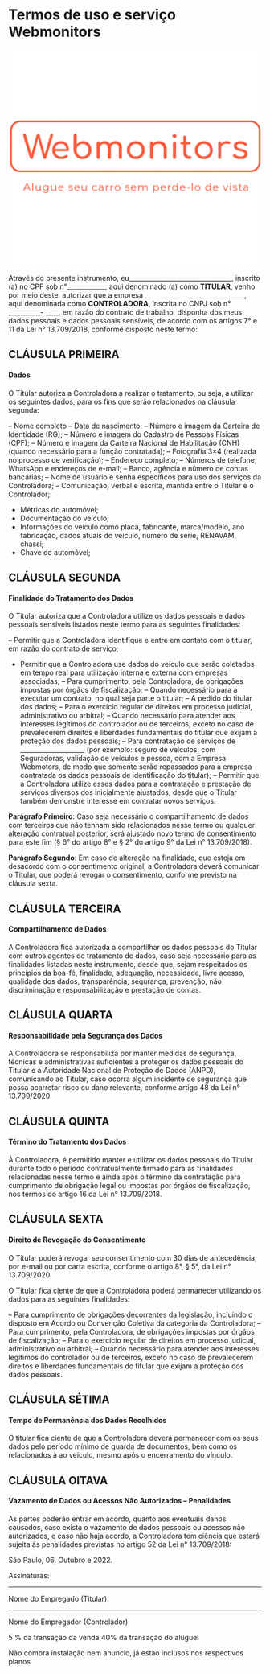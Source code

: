 # **Termos de uso e serviço Webmonitors**

![Webmonitors](../img/logo.png)

Através do presente instrumento, eu________________________________, inscrito (a) no CPF sob n°____________, aqui denominado (a) como **TITULAR**, venho por meio deste, autorizar que a empresa _______________________________, aqui denominada como **CONTROLADORA**, inscrita no CNPJ sob n° __________- ____, em razão do contrato de trabalho, disponha dos meus dados pessoais e dados pessoais sensíveis, de acordo com os artigos 7° e 11 da Lei n° 13.709/2018, conforme disposto neste termo:

## **CLÁUSULA PRIMEIRA**
#### **Dados**

O Titular autoriza a Controladora a realizar o tratamento, ou seja, a utilizar os seguintes dados, para os fins que serão relacionados na cláusula segunda:

– Nome completo
– Data de nascimento;
– Número e imagem da Carteira de Identidade (RG);
– Número e imagem do Cadastro de Pessoas Físicas (CPF);
– Número e imagem da Carteira Nacional de Habilitação (CNH) (quando necessário para a função contratada);
– Fotografia 3×4 (realizada no processo de verificação);
– Endereço completo;
– Números de telefone, WhatsApp e endereços de e-mail;
– Banco, agência e número de contas bancárias;
– Nome de usuário e senha específicos para uso dos serviços da Controladora;
– Comunicação, verbal e escrita, mantida entre o Titular e o Controlador;
- Métricas do automóvel;
- Documentação do veículo;
- Informações do veículo como placa, fabricante, marca/modelo, ano fabricação, dados atuais do veículo, número de série, RENAVAM, chassi;
- Chave do automóvel;

## **CLÁUSULA SEGUNDA**
#### **Finalidade do Tratamento dos Dados**

O Titular autoriza que a Controladora utilize os dados pessoais e dados pessoais sensíveis listados neste termo para as seguintes finalidades:

– Permitir que a Controladora identifique e entre em contato com o titular, em razão do contrato de serviço;
- Permitir que a Controladora use dados do veículo que serão coletados em tempo real para utilização interna e externa com empresas associadas;
– Para cumprimento, pela Controladora, de obrigações impostas por órgãos de fiscalização;
– Quando necessário para a executar um contrato, no qual seja parte o titular;
– A pedido do titular dos dados;
– Para o exercício regular de direitos em processo judicial, administrativo ou arbitral;
– Quando necessário para atender aos interesses legítimos do controlador ou de terceiros, exceto no caso de prevalecerem direitos e liberdades fundamentais do titular que exijam a proteção dos dados pessoais;
– Para contratação de serviços de ____________________ (por exemplo: seguro de veículos, com Seguradoras, validação de veículos e pessoa, com a Empresa Webmotors, de modo que somente serão repassados para a empresa contratada os dados pessoais de identificação do titular);
– Permitir que a Controladora utilize esses dados para a contratação e prestação de serviços diversos dos inicialmente ajustados, desde que o Titular também demonstre interesse em contratar novos serviços.

**Parágrafo Primeiro**: Caso seja necessário o compartilhamento de dados com terceiros que não tenham sido relacionados nesse termo ou qualquer alteração contratual posterior, será ajustado novo termo de consentimento para este fim (§ 6° do artigo 8° e § 2° do artigo 9° da Lei n° 13.709/2018).

**Parágrafo Segundo**: Em caso de alteração na finalidade, que esteja em desacordo com o consentimento original, a Controladora deverá comunicar o Titular, que poderá revogar o consentimento, conforme previsto na cláusula sexta.

## **CLÁUSULA TERCEIRA**
#### **Compartilhamento de Dados**

A Controladora fica autorizada a compartilhar os dados pessoais do Titular com outros agentes de tratamento de dados, caso seja necessário para as finalidades listadas neste instrumento, desde que, sejam respeitados os princípios da boa-fé, finalidade, adequação, necessidade, livre acesso, qualidade dos dados, transparência, segurança, prevenção, não discriminação e responsabilização e prestação de contas.

## **CLÁUSULA QUARTA**
#### **Responsabilidade pela Segurança dos Dados**

A Controladora se responsabiliza por manter medidas de segurança, técnicas e administrativas suficientes a proteger os dados pessoais do Titular e à Autoridade Nacional de Proteção de Dados (ANPD), comunicando ao Titular, caso ocorra algum incidente de segurança que possa acarretar risco ou dano relevante, conforme artigo 48 da Lei n° 13.709/2020.

## **CLÁUSULA QUINTA**
#### **Término do Tratamento dos Dados**

À Controladora, é permitido manter e utilizar os dados pessoais do Titular durante todo o período contratualmente firmado para as finalidades relacionadas nesse termo e ainda após o término da contratação para cumprimento de obrigação legal ou impostas por órgãos de fiscalização, nos termos do artigo 16 da Lei n° 13.709/2018.

## **CLÁUSULA SEXTA**
#### **Direito de Revogação do Consentimento**

O Titular poderá revogar seu consentimento com 30 dias de antecedência, por e-mail ou por carta escrita, conforme o artigo 8°, § 5°, da Lei n° 13.709/2020.

O Titular fica ciente de que a Controladora poderá permanecer utilizando os dados para as seguintes finalidades:

– Para cumprimento de obrigações decorrentes da legislação, incluindo o disposto em Acordo ou Convenção Coletiva da categoria da Controladora;
– Para cumprimento, pela Controladora, de obrigações impostas por órgãos de fiscalização;
– Para o exercício regular de direitos em processo judicial, administrativo ou arbitral;
– Quando necessário para atender aos interesses legítimos do controlador ou de terceiros, exceto no caso de prevalecerem direitos e liberdades fundamentais do titular que exijam a proteção dos dados pessoais.

## **CLÁUSULA SÉTIMA**
#### **Tempo de Permanência dos Dados Recolhidos**

O titular fica ciente de que a Controladora deverá permanecer com os seus dados pelo período mínimo de guarda de documentos, bem como os relacionados à ao veículo, mesmo após o encerramento do vínculo.

## **CLÁUSULA OITAVA**
#### **Vazamento de Dados ou Acessos Não Autorizados – Penalidades**

As partes poderão entrar em acordo, quanto aos eventuais danos causados, caso exista o vazamento de dados pessoais ou acessos não autorizados, e caso não haja acordo, a Controladora tem ciência que estará sujeita às penalidades previstas no artigo 52 da Lei n° 13.709/2018:

São Paulo, 06, Outubro e 2022.

Assinaturas:

________________________________________
Nome do Empregado (Titular)

______________________________________________
Nome do Empregador (Controlador)



5 % da transação da venda
40% da transação do aluguel

Não combra instalação nem anuncio, já estao inclusos nos respectivos planos